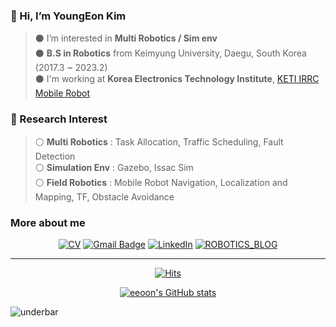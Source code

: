 <!-- ![header](https://capsule-render.vercel.app/api?type=slice&color=auto&height=100&section=header&text=capsule%20render&fontSize=0) -->

### 👋 Hi, I’m YoungEon Kim  
  
> ⚫ I’m interested in **Multi Robotics / Sim env**  
> ⚫ **B.S in Robotics** from Keimyung University, Daegu, South Korea (2017.3 ~ 2023.2)  
> ⚫ I'm working at **Korea Electronics Technology Institute**, [KETI IRRC Mobile Robot](https://github.com/KETI-MoRo)

### 📖 Research Interest  
> ⚪ **Multi Robotics** : Task Allocation, Traffic Scheduling, Fault Detection  
> ⚪ **Simulation Env** : Gazebo, Issac Sim  
> ⚪ **Field Robotics** : Mobile Robot Navigation, Localization and Mapping, TF, Obstacle Avoidance  

<!-- ⁉️ 🌱 -->
### More about me

<div align=center>

[![CV](http://img.shields.io/badge/-CV-black?style=flat-square&logo=github&link=https://davinci-ai.tistory.com/)](https://github.com/eeoon/eeoon/blob/main/CV.pdf)
[![Gmail Badge](https://img.shields.io/badge/Gmail-d14836?style=flat-square&logo=Gmail&logoColor=white&link=mailto:kyu8456@gmail.com)](mailto:kyu8456@gmail.com)
[![LinkedIn](https://img.shields.io/badge/-LinkedIn-0077b5?style=round-square&logo=linkedin&logoColor=white&link=https://www.linkedin.com/in/영언-김-88695a2a7/)](https://www.linkedin.com/in/영언-김-88695a2a7/)
[![ROBOTICS_BLOG](https://img.shields.io/badge/Robotics%20blog-%23181717?style=flat&logo=Github)](https://eeoon.github.io)

---

</div>

<div align=center>

[![Hits](https://hits.seeyoufarm.com/api/count/incr/badge.svg?url=https%3A%2F%2Fgithub.com%2Feeoon&count_bg=%233DC88E&title_bg=%23555555&icon=&icon_color=%23E7E7E7&title=hits&edge_flat=false)](https://hits.seeyoufarm.com)  

</div>

<div align=center>
  
[![eeoon's GitHub stats](https://github-readme-stats-git-masterrstaa-rickstaa.vercel.app/api?username=eeoon&count_private=true
)](https://github.com/anuraghazra/github-readme-stats)
  
</div>

![underbar](https://capsule-render.vercel.app/api?type=waving&&color=gradient&height=70&section=footer&fontSize=60)
<!--
<a href="https://mail.google.com/" target="_blank"><img src="https://img.shields.io/badge/ehdud971119@gmail.com-red?style=flat-square&logo=Gmail&logoColor=white"/></a> [![CV](http://img.shields.io/badge/-CV-black?style=flat-square&logo=github&link=https://davinci-ai.tistory.com/)](https://github.com/KimDoYoung1997/KimDoYoung1997/blob/main/CV/231030_%EA%B9%80%EB%8F%84%EC%98%81_CV.pdf) 
-->
  
<!--
- 💞️ I’m looking to collaborate on ...
- 📫 How to reach me ...
- 😄 Pronouns: ...
- ⚡ Fun fact: ...
-->
<!---
kyu8456/kyu8456 is a ✨ special ✨ repository because its `README.md` (this file) appears on your GitHub profile.
You can click the Preview link to take a look at your changes.
--->

<!-- ![Anurag's GitHub stats](https://github-readme-stats.vercel.app/api?username=eeoon&show_icons=true&theme=radical) -->
